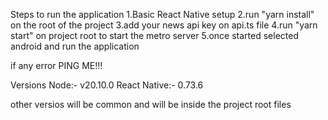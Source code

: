 Steps to run the application
1.Basic React Native setup
2.run "yarn install" on the root of the project
3.add your news api key on api.ts file
4.run "yarn start" on project root to start the metro server
5.once started selected android and run the application


if any error PING ME!!!


Versions 
Node:- v20.10.0
React Native:- 0.73.6

other versios will be common and will be inside the project root files

